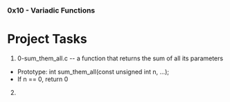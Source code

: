 ### 0x10 - Variadic Functions
# Project Tasks

1. 0-sum_them_all.c -- a function that returns the sum of all its parameters

 - Prototype: int sum_them_all(const unsigned int n, ...);
 - If n == 0, return 0

2. 
